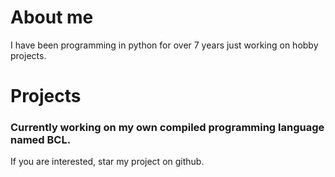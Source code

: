 # About me

I have been programming in python for over 7 years just working on hobby projects.


# Projects

### Currently working on my own compiled programming language named BCL.

If you are interested, star my project on github.

